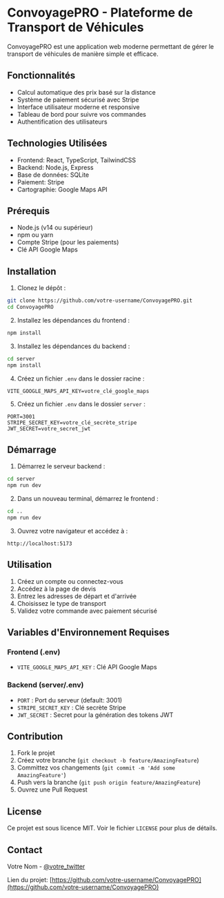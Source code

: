 # ConvoyagePRO - Plateforme de Transport de Véhicules

ConvoyagePRO est une application web moderne permettant de gérer le transport de véhicules de manière simple et efficace.

## Fonctionnalités

- Calcul automatique des prix basé sur la distance
- Système de paiement sécurisé avec Stripe
- Interface utilisateur moderne et responsive
- Tableau de bord pour suivre vos commandes
- Authentification des utilisateurs

## Technologies Utilisées

- Frontend: React, TypeScript, TailwindCSS
- Backend: Node.js, Express
- Base de données: SQLite
- Paiement: Stripe
- Cartographie: Google Maps API

## Prérequis

- Node.js (v14 ou supérieur)
- npm ou yarn
- Compte Stripe (pour les paiements)
- Clé API Google Maps

## Installation

1. Clonez le dépôt :

```bash
git clone https://github.com/votre-username/ConvoyagePRO.git
cd ConvoyagePRO
```

2. Installez les dépendances du frontend :

```bash
npm install
```

3. Installez les dépendances du backend :

```bash
cd server
npm install
```

4. Créez un fichier `.env` dans le dossier racine :

```env
VITE_GOOGLE_MAPS_API_KEY=votre_clé_google_maps
```

5. Créez un fichier `.env` dans le dossier `server` :

```env
PORT=3001
STRIPE_SECRET_KEY=votre_clé_secrète_stripe
JWT_SECRET=votre_secret_jwt
```

## Démarrage

1. Démarrez le serveur backend :

```bash
cd server
npm run dev
```

2. Dans un nouveau terminal, démarrez le frontend :

```bash
cd ..
npm run dev
```

3. Ouvrez votre navigateur et accédez à :
```
http://localhost:5173
```

## Utilisation

1. Créez un compte ou connectez-vous
2. Accédez à la page de devis
3. Entrez les adresses de départ et d'arrivée
4. Choisissez le type de transport
5. Validez votre commande avec paiement sécurisé

## Variables d'Environnement Requises

### Frontend (.env)
- `VITE_GOOGLE_MAPS_API_KEY` : Clé API Google Maps

### Backend (server/.env)
- `PORT` : Port du serveur (default: 3001)
- `STRIPE_SECRET_KEY` : Clé secrète Stripe
- `JWT_SECRET` : Secret pour la génération des tokens JWT

## Contribution

1. Fork le projet
2. Créez votre branche (`git checkout -b feature/AmazingFeature`)
3. Committez vos changements (`git commit -m 'Add some AmazingFeature'`)
4. Push vers la branche (`git push origin feature/AmazingFeature`)
5. Ouvrez une Pull Request

## License

Ce projet est sous licence MIT. Voir le fichier `LICENSE` pour plus de détails.

## Contact

Votre Nom - [@votre_twitter](https://twitter.com/votre_twitter)

Lien du projet: [https://github.com/votre-username/ConvoyagePRO](https://github.com/votre-username/ConvoyagePRO)